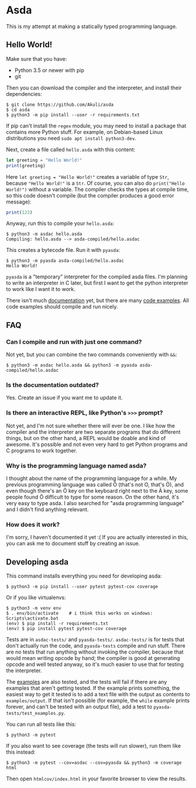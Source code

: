 # Asda

This is my attempt at making a statically typed programming language.


## Hello World!

Make sure that you have:

- Python 3.5 or newer with pip
- git

Then you can download the compiler and the interpreter, and install
their dependencies:

```
$ git clone https://github.com/Akuli/asda
$ cd asda
$ python3 -m pip install --user -r requirements.txt
```

If pip can't install the `regex` module, you may need to install a package that
contains more Python stuff. For example, on Debian-based Linux distributions
you need `sudo apt install python3-dev`.

Next, create a file called `hello.asda` with this content:

```js
let greeting = "Hello World!"
print(greeting)
```

Here `let greeting = "Hello World!"` creates a variable of type `Str`, because
`"Hello World!"` is a `Str`. Of course, you can also do `print("Hello World!")`
without a variable. The compiler checks the types at compile time, so this code
doesn't compile (but the compiler produces a good error message):

```js
print(123)
```

Anyway, run this to compile your `hello.asda`:

```
$ python3 -m asdac hello.asda
Compiling: hello.asda --> asda-compiled/hello.asdac
```

This creates a bytecode file. Run it with `pyasda`:

```
$ python3 -m pyasda asda-compiled/hello.asdac
Hello World!
```

`pyasda` is a "temporary" interpreter for the compiled asda files. I'm planning
to write an interpreter in C later, but first I want to get the python
interpreter to work like I want it to work.

There isn't much [documentation](docs/) yet, but there are many
[code examples](examples/). All code examples should compile and run nicely.


## FAQ

### Can I compile and run with just one command?

Not yet, but you can combine the two commands conveniently with `&&`:

```
$ python3 -m asdac hello.asda && python3 -m pyasda asda-compiled/hello.asdac
```

### Is the documentation outdated?

Yes. Create an issue if you want me to update it.

### Is there an interactive REPL, like Python's `>>>` prompt?

Not yet, and I'm not sure whether there will ever be one. I like how the
compiler and the interpreter are two separate programs that do different things,
but on the other hand, a REPL would be doable and kind of awesome. It's possible
and not even very hard to get Python programs and C programs to work together.

### Why is the programming language named asda?

I thought about the name of the programming language for a while. My previous
programming language was called Ö (that's not O, that's Ö), and even though
there's an Ö key on the keyboard right next to the Ä key, some people found Ö
difficult to type for some reason. On the other hand, it's very easy to type
asda. I also searched for "asda programming language" and I didn't find
anything relevant.

### How does it work?

I'm sorry, I haven't documented it yet :( If you are actually interested
in this, you can ask me to document stuff by creating an issue.


## Developing asda

This command installs everything you need for developing asda:

```
$ python3 -m pip install --user pytest pytest-cov coverage
```

Or if you like virtualenvs:

```
$ python3 -m venv env
$ . env/bin/activate    # i think this works on windows:  Scripts\activate.bat
(env) $ pip install -r requirements.txt
(env) $ pip install pytest pytest-cov coverage
```

Tests are in `asdac-tests/` and `pyasda-tests/`. `asdac-tests/` is for tests
that don't actually run the code, and `pyasda-tests` compile and run stuff.
There are no tests that run anything without invoking the compiler, because that
would mean writing opcode by hand; the compiler is good at generating opcode and
well tested anyway, so it's much easier to use that for testing the interpreter.

The [examples](examples/) are also tested, and the tests will fail if there are
any examples that aren't getting tested. If the example prints something, the
easiest way to get it tested is to add a text file with the output as contents
to `examples/output`. If that isn't possible (for example, the `while` example
prints forever, and can't be tested with an output file), add a test to
`pyasda-tests/test_examples.py`.

You can run all tests like this:

```
$ python3 -m pytest
```

If you also want to see coverage (the tests will run slower), run them like
this instead:

```
$ python3 -m pytest --cov=asdac --cov=pyasda && python3 -m coverage html
```

Then open `htmlcov/index.html` in your favorite browser to view the results.
